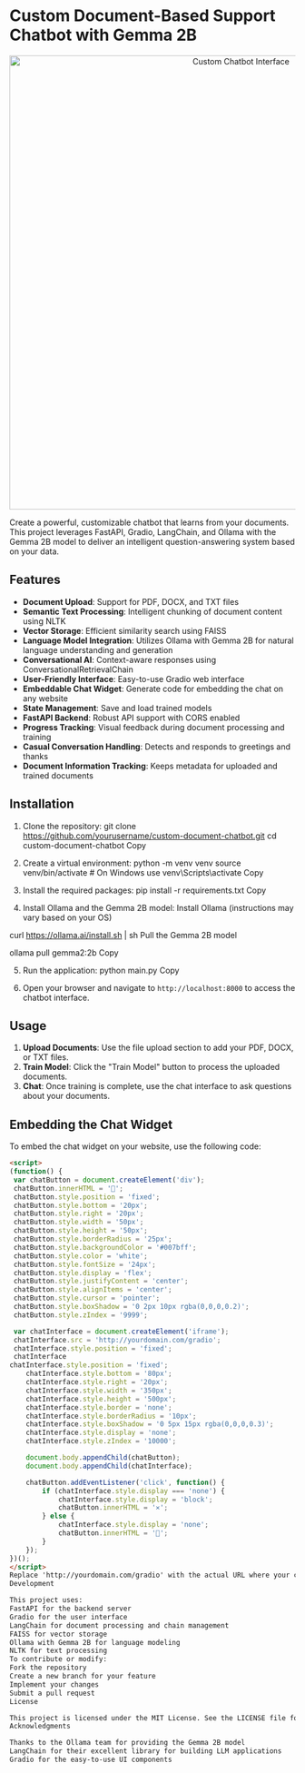 # Custom Document-Based Support Chatbot with Gemma 2B

<p align="center">
  <img src="https://github.com/user-attachments/assets/d7a4102f-1a25-47b5-a21a-dbfed3a6f9c3" alt="Custom Chatbot Interface" width="800">
</p>

Create a powerful, customizable chatbot that learns from your documents. This project leverages FastAPI, Gradio, LangChain, and Ollama with the Gemma 2B model to deliver an intelligent question-answering system based on your data.

## Features

- **Document Upload**: Support for PDF, DOCX, and TXT files
- **Semantic Text Processing**: Intelligent chunking of document content using NLTK
- **Vector Storage**: Efficient similarity search using FAISS
- **Language Model Integration**: Utilizes Ollama with Gemma 2B for natural language understanding and generation
- **Conversational AI**: Context-aware responses using ConversationalRetrievalChain
- **User-Friendly Interface**: Easy-to-use Gradio web interface
- **Embeddable Chat Widget**: Generate code for embedding the chat on any website
- **State Management**: Save and load trained models
- **FastAPI Backend**: Robust API support with CORS enabled
- **Progress Tracking**: Visual feedback during document processing and training
- **Casual Conversation Handling**: Detects and responds to greetings and thanks
- **Document Information Tracking**: Keeps metadata for uploaded and trained documents

## Installation

1. Clone the repository:
git clone https://github.com/yourusername/custom-document-chatbot.git cd custom-document-chatbot
Copy

2. Create a virtual environment:
python -m venv venv source venv/bin/activate # On Windows use venv\Scripts\activate
Copy

3. Install the required packages:
pip install -r requirements.txt
Copy

4. Install Ollama and the Gemma 2B model:
Install Ollama (instructions may vary based on your OS)

curl https://ollama.ai/install.sh | sh
Pull the Gemma 2B model

ollama pull gemma2:2b
Copy

5. Run the application:
python main.py
Copy

6. Open your browser and navigate to `http://localhost:8000` to access the chatbot interface.

## Usage

1. **Upload Documents**: Use the file upload section to add your PDF, DOCX, or TXT files.
2. **Train Model**: Click the "Train Model" button to process the uploaded documents.
3. **Chat**: Once training is complete, use the chat interface to ask questions about your documents.

## Embedding the Chat Widget

To embed the chat widget on your website, use the following code:

```html
<script>
(function() {
 var chatButton = document.createElement('div');
 chatButton.innerHTML = '💬';
 chatButton.style.position = 'fixed';
 chatButton.style.bottom = '20px';
 chatButton.style.right = '20px';
 chatButton.style.width = '50px';
 chatButton.style.height = '50px';
 chatButton.style.borderRadius = '25px';
 chatButton.style.backgroundColor = '#007bff';
 chatButton.style.color = 'white';
 chatButton.style.fontSize = '24px';
 chatButton.style.display = 'flex';
 chatButton.style.justifyContent = 'center';
 chatButton.style.alignItems = 'center';
 chatButton.style.cursor = 'pointer';
 chatButton.style.boxShadow = '0 2px 10px rgba(0,0,0,0.2)';
 chatButton.style.zIndex = '9999';

 var chatInterface = document.createElement('iframe');
 chatInterface.src = 'http://yourdomain.com/gradio';
 chatInterface.style.position = 'fixed';
 chatInterface
chatInterface.style.position = 'fixed';
    chatInterface.style.bottom = '80px';
    chatInterface.style.right = '20px';
    chatInterface.style.width = '350px';
    chatInterface.style.height = '500px';
    chatInterface.style.border = 'none';
    chatInterface.style.borderRadius = '10px';
    chatInterface.style.boxShadow = '0 5px 15px rgba(0,0,0,0.3)';
    chatInterface.style.display = 'none';
    chatInterface.style.zIndex = '10000';

    document.body.appendChild(chatButton);
    document.body.appendChild(chatInterface);

    chatButton.addEventListener('click', function() {
        if (chatInterface.style.display === 'none') {
            chatInterface.style.display = 'block';
            chatButton.innerHTML = '✕';
        } else {
            chatInterface.style.display = 'none';
            chatButton.innerHTML = '💬';
        }
    });
})();
</script>
Replace 'http://yourdomain.com/gradio' with the actual URL where your chatbot is hosted.
Development

This project uses:
FastAPI for the backend server
Gradio for the user interface
LangChain for document processing and chain management
FAISS for vector storage
Ollama with Gemma 2B for language modeling
NLTK for text processing
To contribute or modify:
Fork the repository
Create a new branch for your feature
Implement your changes
Submit a pull request
License

This project is licensed under the MIT License. See the LICENSE file for details.
Acknowledgments

Thanks to the Ollama team for providing the Gemma 2B model
LangChain for their excellent library for building LLM applications
Gradio for the easy-to-use UI components
